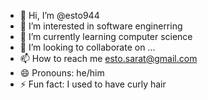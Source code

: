 - 👋 Hi, I’m @esto944
- 👀 I’m interested in software enginerring
- 🌱 I’m currently learning computer science
- 💞️ I’m looking to collaborate on ...
- 📫 How to reach me esto.sarat@gmail.com
- 😄 Pronouns: he/him
- ⚡ Fun fact: I used to have curly hair

<!---
esto944/esto944 is a ✨ special ✨ repository because its `README.md` (this file) appears on your GitHub profile.
You can click the Preview link to take a look at your changes.
--->
